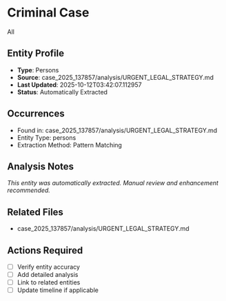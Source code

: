 # Criminal Case

All

## Entity Profile
- **Type**: Persons
- **Source**: case_2025_137857/analysis/URGENT_LEGAL_STRATEGY.md
- **Last Updated**: 2025-10-12T03:42:07.112957
- **Status**: Automatically Extracted

## Occurrences
- Found in: case_2025_137857/analysis/URGENT_LEGAL_STRATEGY.md
- Entity Type: persons
- Extraction Method: Pattern Matching

## Analysis Notes
*This entity was automatically extracted. Manual review and enhancement recommended.*

## Related Files
- case_2025_137857/analysis/URGENT_LEGAL_STRATEGY.md

## Actions Required
- [ ] Verify entity accuracy
- [ ] Add detailed analysis
- [ ] Link to related entities
- [ ] Update timeline if applicable

